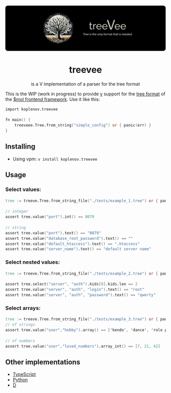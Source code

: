 ![](https://github.com/koplenov/treevee/blob/master/docs/banner.png?raw=true)
<div align="center">
    <h1>treevee</h1>
    <p>is a V implementation of a parser for the tree format</p>
</div>

This is the WIP (work in progress) to provide [v](https://vlang.io) support for the [tree format](https://github.com/hyoo-ru/mam_mol/tree/master/tree2) of the [$mol frontend framework](https://github.com/hyoo-ru). Use it like this:

```v
import koplenov.treevee

fn main() {
    treeveee.Tree.from_string("simple_config") or { panic(err) }
}
```


## Installing
- Using vpm: `v install koplenov.treevee`


## Usage

### Select values:

```v
tree := treeve.Tree.from_string_file("./tests/example_1.tree") or { panic(err) }

// integer
assert tree.value("port").int() == 8079

// string
assert tree.value("port").text() == "8079"
assert tree.value("database_root_password").text() == ""
assert tree.value("default_htaccess").text() == ".htaccess"
assert tree.value("server_name").text() == "default server name"
```

### Select nested values:

```v
tree := treeve.Tree.from_string_file("./tests/example_2.tree") or { panic(err) }

assert tree.select("server", "auth").kids[0].kids.len == 2
assert tree.value("server", "auth", "login").text() == "root"
assert tree.value("server", "auth", "password").text() == "qwerty"
```

### Select arrays:

```v
tree := treeve.Tree.from_string_file("./tests/example_3.tree") or { panic(err) }
// of strings
assert tree.value("user","hobby").array() == ['kendo', 'dance', 'role play']

// of numbers
assert tree.value("user","loved_numbers").array_int() == [7, 21, 42]
```


## Other implementations

* [TypeScript](https://github.com/eigenmethod/mol/tree/master/tree2)
* [Python](https://github.com/thenesterov/treearbo)
* [D](https://github.com/nin-jin/tree.d)
